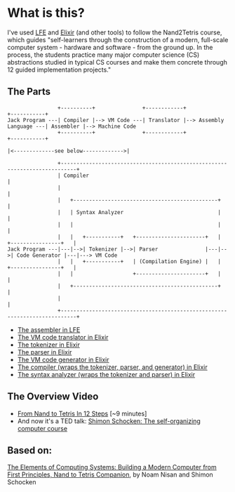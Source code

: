 # What is this?
I've used [LFE](http://lfe.io) and [Elixir](http://lfe.io) (and other tools) to follow the Nand2Tetris course, which guides "self-learners through the construction of a modern, full-scale computer system - hardware and software - from the ground up. In the process, the students practice many major computer science (CS) abstractions studied in typical CS courses and make them concrete through 12 guided implementation projects."

## The Parts
````
                +----------+               +------------+                         +-----------+
Jack Program ---| Compiler |--> VM Code ---| Translator |--> Assembly Language ---| Assembler |--> Machine Code
                +----------+               +------------+                         +-----------+

|<-------------see below------------->|                
````

````
                +---------------------------------------------------------------------------+
                | Compiler                                                                  |
                |                                                                           |
                |   +----------------------------------------------+                        |
                |   | Syntax Analyzer                              |                        |
                |   |                                              |                        |
                |   |   +-----------+   +----------------------+   |   +----------------+   |
Jack Program ---|---|-->| Tokenizer |-->| Parser               |---|-->| Code Generator |---|---> VM Code
                |   |   +-----------+   | (Compilation Engine) |   |   +----------------+   |
                |   |                   +----------------------+   |                        |
                |   +----------------------------------------------+                        |
                |                                                                           |
                +---------------------------------------------------------------------------+
````

* [The assembler in LFE](https://github.com/mudphone/nand2tetris/blob/master/projects/06/assembler.lfe)
* [The VM code translator in Elixir](https://github.com/mudphone/nand2tetris/blob/master/projects/08/translator.ex)
* [The tokenizer in Elixir](https://github.com/mudphone/nand2tetris/blob/master/projects/11/jack_compiler/lib/tokenizer.ex)
* [The parser in Elixir](https://github.com/mudphone/nand2tetris/blob/master/projects/11/jack_compiler/lib/compilation_engine.ex)
* [The VM code generator in Elixir](https://github.com/mudphone/nand2tetris/blob/master/projects/11/jack_compiler/lib/code_generation.ex)
* [The compiler (wraps the tokenizer, parser, and generator) in Elixir](https://github.com/mudphone/nand2tetris/blob/master/projects/11/jack_compiler/lib/jack_compiler.ex)
* [The syntax analyzer (wraps the tokenizer and parser) in Elixir](https://github.com/mudphone/nand2tetris/blob/master/projects/11/jack_compiler/lib/syntax_analyzer.ex)

## The Overview Video
* [From Nand to Tetris In 12 Steps](https://www.youtube.com/watch?v=JtXvUoPx4Qs) [~9 minutes]
* And now it's a TED talk: [Shimon Schocken: The self-organizing computer course](https://www.youtube.com/watch?v=iE7YRHxwoDs)

## Based on:
[The Elements of Computing Systems: Building a Modern Computer from First Principles, Nand to Tetris Companion](http://nand2tetris.org/), by Noam Nisan and Shimon Schocken
